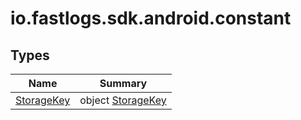 # io.fastlogs.sdk.android.constant

## Types

| Name                                | Summary                                    |
| ----------------------------------- | ------------------------------------------ |
| [StorageKey](-storage-key/index.md) | object [StorageKey](-storage-key/index.md) |
